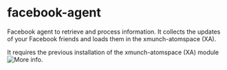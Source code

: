 facebook-agent
==============

Facebook agent to retrieve and process information. 
It collects the updates of your Facebook friends and loads them in the xmunch-atomspace (XA). 

It requires the previous installation of the xmunch-atomspace (XA) module ![More info](https://github.com/dgrmunch/xmunch-atomspace/wiki/).
